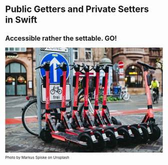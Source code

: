 # Public Getters and Private Setters in Swift
## Accessible rather the settable. GO!


![Photo by Markus Spiske on Unsplash](Images/markus-spiske-bchfCanreWE-unsplash.jpg)<br/>
<sub>Photo by Markus Spiske on Unsplash<sub>


